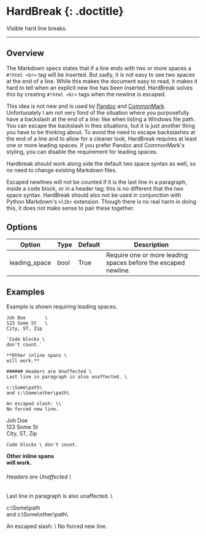 # HardBreak {: .doctitle}
Visible hard line breaks.

---

## Overview
The Markdown specs states that if a line ends with two or more spaces a `#!html <br>` tag will be inserted.  But sadly, it is not easy to see two spaces at the end of a line.  While this makes the document easy to read, it makes it hard to tell when an explicit new line has been inserted.  HardBreak solves this by creating `#!html <br>` tags when the newline is escaped.

This idea is not new and is used by [Pandoc](http://pandoc.org/README.html#backslash-escapes) and [CommonMark](http://spec.commonmark.org/0.22/#hard-line-breaks). Unfortunately I am not very fond of the situation where you purposefully have a backslash at the end of a line: like when listing a Windows file path.  You can escape the backslash in thes situations, but it is just another thing you have to be thinking about.  To avoid the need to escape backslashes at the end of a line and to allow for a cleaner look, HardBreak requires at least one or more leading spaces.  If you prefer Pandoc and CommonMark's styling, you can disable the requirement for leading spaces.

Hardbreak should work along side the default two space syntax as well, so no need to change existing Markdown files.

Escaped newlines will not be counted if it is the last line in a paragraph, inside a code block, or in a header tag; this is no different that the two space syntax.  HardBreak should also not be used in conjunction with Python Markdown's `nl2br` extension. Though there is no real harm in doing this, it does not make sense to pair these together.

## Options

| Option    | Type | Default | Description |
|-----------|------|---------|-------------|
| leading_space | bool | True | Require one or more leading spaces before the escaped newline. |

## Examples
Example is shown requiring leading spaces.

```
Joh Doe       \
123 Some St   \
City, ST, Zip

`Code blocks \
don't count.`

**Other inline spans \
will work.**

###### Headers are Unaffected \
Last line in paragraph is also unaffected. \

c:\Some\path\
and c:\Some\other\path\

An escaped slash: \\
No forced new line.
```

Joh Doe       \
123 Some St   \
City, ST, Zip

`Code blocks \
don't count.`

**Other inline spans \
will work.**

###### Headers are Unaffected \
Last line in paragraph is also unaffected. \

c:\Some\path\
and c:\Some\other\path\

An escaped slash: \\
No forced new line.
